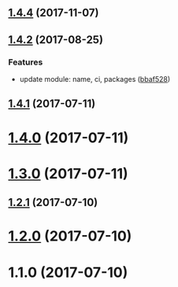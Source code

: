 <a name="1.4.4"></a>
## [1.4.4](https://github.com/ipld/js-ipld-ethereum/compare/v1.4.2...v1.4.4) (2017-11-07)



<a name="1.4.2"></a>
## [1.4.2](https://github.com/ipld/js-ipld-ethereum/compare/v1.4.1...v1.4.2) (2017-08-25)


### Features

* update module: name, ci, packages ([bbaf528](https://github.com/ipld/js-ipld-ethereum/commit/bbaf528))



<a name="1.4.1"></a>
## [1.4.1](https://github.com/ipld/js-ipld-ethereum/compare/v1.4.0...v1.4.1) (2017-07-11)



<a name="1.4.0"></a>
# [1.4.0](https://github.com/ipld/js-ipld-ethereum/compare/v1.3.0...v1.4.0) (2017-07-11)



<a name="1.3.0"></a>
# [1.3.0](https://github.com/ipld/js-ipld-ethereum/compare/v1.2.1...v1.3.0) (2017-07-11)



<a name="1.2.1"></a>
## [1.2.1](https://github.com/ipld/js-ipld-ethereum/compare/v1.2.0...v1.2.1) (2017-07-10)



<a name="1.2.0"></a>
# [1.2.0](https://github.com/ipld/js-ipld-ethereum/compare/v1.1.0...v1.2.0) (2017-07-10)



<a name="1.1.0"></a>
# 1.1.0 (2017-07-10)




